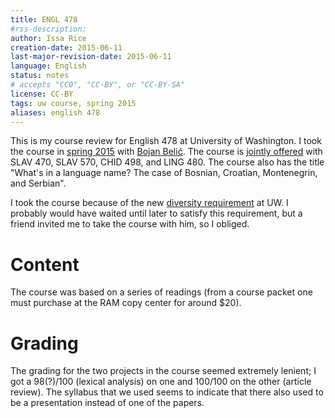 ```yaml
---
title: ENGL 478
#rss-description: 
author: Issa Rice
creation-date: 2015-06-11
last-major-revision-date: 2015-06-11
language: English
status: notes
# accepts "CC0", "CC-BY", or "CC-BY-SA"
license: CC-BY
tags: uw course, spring 2015
aliases: english 478
---
```


This is my course review for English 478 at University of Washington.
I took the course in [spring 2015] with [Bojan Belić][belic].
The course is [jointly offered] with SLAV 470, SLAV 570, CHID 498, and
LING 480. The course also has the title "What's in a language name? The
case of Bosnian, Croatian, Montenegrin, and Serbian".

[spring 2015]: spring-2015-at-the-university-of-washington
[belic]: https://slavic.washington.edu/people/bojan-belic
[jointly offered]: https://depts.washington.edu/registra/curriculum/jointCourses.php

I took the course because of the new [diversity requirement] at
UW. I probably would have waited until later to satisfy this
requirement, but a friend invited me to take the course with him, so I
obliged.

[diversity requirement]: https://www.washington.edu/uaa/advising/general-education-requirements/diversity/

# Content

The course was based on a series of readings (from a course packet one
must purchase at the RAM copy center for around $20).

# Grading

The grading for the two projects in the course seemed extremely lenient;
I got a 98(?)/100 (lexical analysis) on one and 100/100 on the other
(article review). The syllabus that we used seems to indicate that there
also used to be a presentation instead of one of the papers.
